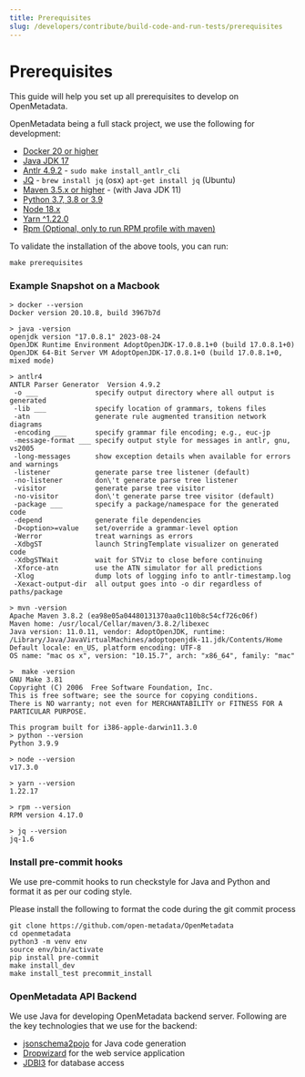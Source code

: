```yaml
---
title: Prerequisites
slug: /developers/contribute/build-code-and-run-tests/prerequisites
---
```


# Prerequisites
This guide will help you set up all prerequisites to develop on OpenMetadata.

OpenMetadata being a full stack project, we use the following for development:

- [Docker 20 or higher](https://docs.docker.com/engine/install/)
- [Java JDK 17](https://docs.oracle.com/en/java/javase/17/install/overview-jdk-installation.html)
- [Antlr 4.9.2](https://www.antlr.org/) - `sudo make install_antlr_cli`
- [JQ](https://jqlang.github.io/jq/) - `brew install jq` (osx)  `apt-get install jq` (Ubuntu)
- [Maven 3.5.x or higher](https://maven.apache.org/install.html) - (with Java JDK 11)
- [Python 3.7, 3.8 or 3.9](https://www.python.org/downloads/)
- [Node 18.x](https://nodejs.org/en/download/)
- [Yarn ^1.22.0](https://classic.yarnpkg.com/lang/en/docs/install/)
- [Rpm (Optional, only to run RPM profile with maven)](https://macappstore.org/rpm/)

To validate the installation of the above tools, you can run: 

```shell
make prerequisites
```

### Example Snapshot on a Macbook

```shell
> docker --version
Docker version 20.10.8, build 3967b7d

> java -version
openjdk version "17.0.8.1" 2023-08-24
OpenJDK Runtime Environment AdoptOpenJDK-17.0.8.1+0 (build 17.0.8.1+0)
OpenJDK 64-Bit Server VM AdoptOpenJDK-17.0.8.1+0 (build 17.0.8.1+0, mixed mode)

> antlr4
ANTLR Parser Generator  Version 4.9.2
 -o ___              specify output directory where all output is generated
 -lib ___            specify location of grammars, tokens files
 -atn                generate rule augmented transition network diagrams
 -encoding ___       specify grammar file encoding; e.g., euc-jp
 -message-format ___ specify output style for messages in antlr, gnu, vs2005
 -long-messages      show exception details when available for errors and warnings
 -listener           generate parse tree listener (default)
 -no-listener        don\'t generate parse tree listener
 -visitor            generate parse tree visitor
 -no-visitor         don\'t generate parse tree visitor (default)
 -package ___        specify a package/namespace for the generated code
 -depend             generate file dependencies
 -D<option>=value    set/override a grammar-level option
 -Werror             treat warnings as errors
 -XdbgST             launch StringTemplate visualizer on generated code
 -XdbgSTWait         wait for STViz to close before continuing
 -Xforce-atn         use the ATN simulator for all predictions
 -Xlog               dump lots of logging info to antlr-timestamp.log
 -Xexact-output-dir  all output goes into -o dir regardless of paths/package

> mvn -version
Apache Maven 3.8.2 (ea98e05a04480131370aa0c110b8c54cf726c06f)
Maven home: /usr/local/Cellar/maven/3.8.2/libexec
Java version: 11.0.11, vendor: AdoptOpenJDK, runtime: /Library/Java/JavaVirtualMachines/adoptopenjdk-11.jdk/Contents/Home
Default locale: en_US, platform encoding: UTF-8
OS name: "mac os x", version: "10.15.7", arch: "x86_64", family: "mac"

>  make -version
GNU Make 3.81
Copyright (C) 2006  Free Software Foundation, Inc.
This is free software; see the source for copying conditions.
There is NO warranty; not even for MERCHANTABILITY or FITNESS FOR A
PARTICULAR PURPOSE.

This program built for i386-apple-darwin11.3.0
> python --version
Python 3.9.9

> node --version
v17.3.0

> yarn --version
1.22.17

> rpm --version
RPM version 4.17.0

> jq --version                                                                                       
jq-1.6

```

### Install pre-commit hooks
We use pre-commit hooks to run checkstyle for Java and Python and format it as per our coding style.

Please install the following to format the code during the git commit process

```shell
git clone https://github.com/open-metadata/OpenMetadata
cd openmetadata
python3 -m venv env
source env/bin/activate
pip install pre-commit
make install_dev
make install_test precommit_install
```

### OpenMetadata API Backend

We use Java for developing OpenMetadata backend server. Following are the key technologies that we use for the backend:

- [jsonschema2pojo](https://www.jsonschema2pojo.org/) for Java code generation
- [Dropwizard](https://www.dropwizard.io/en/latest/) for the web service application
- [JDBI3](http://jdbi.org/) for database access
